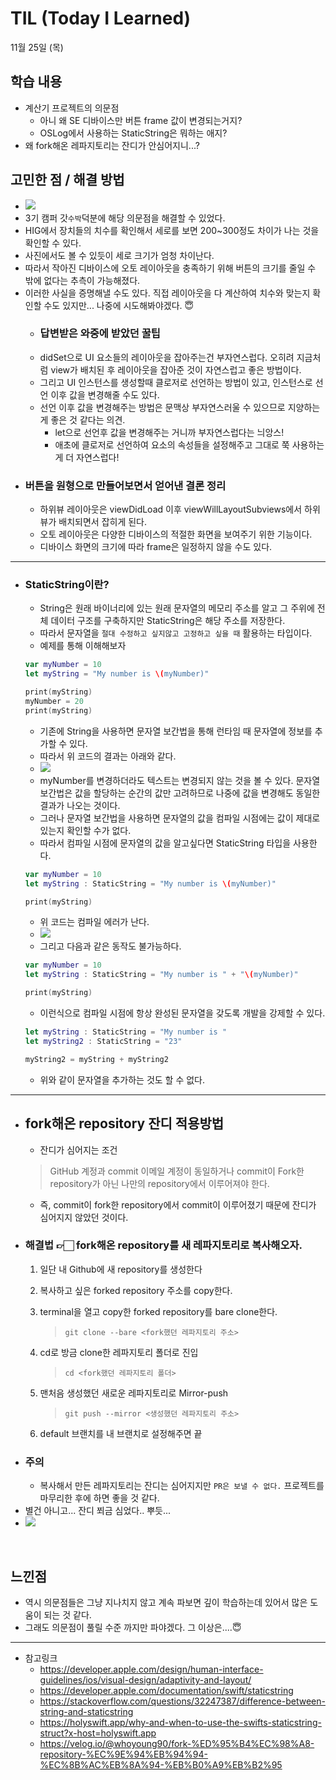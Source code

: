 # TIL (Today I Learned)


11월 25일 (목)

## 학습 내용
- 계산기 프로젝트의 의문점
    - 아니 왜 SE 디바이스만 버튼 frame 값이 변경되는거지?
    - OSLog에서 사용하는 StaticString은 뭐하는 애지?
- 왜 fork해온 레파지토리는 잔디가 안심어지니...?
&nbsp;

## 고민한 점 / 해결 방법
- ![](https://i.imgur.com/MiyseWl.png)
- 3기 캠퍼 갓`수박`덕분에 해당 의문점을 해결할 수 있었다.
- HIG에서 장치들의 치수를 확인해서 세로를 보면 200~300정도 차이가 나는 것을 확인할 수 있다.
- 사진에서도 볼 수 있듯이 세로 크기가 엄청 차이난다.
- 따라서 작아진 디바이스에 오토 레이아웃을 충족하기 위해 버튼의 크기를 줄일 수 밖에 없다는 추측이 가능해졌다.
- 이러한 사실을 증명해낼 수도 있다. 직접 레이아웃을 다 계산하여 치수와 맞는지 확인할 수도 있지만... 나중에 시도해봐야겠다. 😇
    - ### 답변받은 와중에 받았던 꿀팁
    - didSet으로 UI 요소들의 레이아웃을 잡아주는건 부자연스럽다. 오히려 지금처럼 view가 배치된 후 레이아웃을 잡아준 것이 자연스럽고 좋은 방법이다.
    - 그리고 UI 인스턴스를 생성할때 클로저로 선언하는 방법이 있고, 인스턴스로 선언 이후 값을 변경해줄 수도 있다. 
    - 선언 이후 값을 변경해주는 방법은 문맥상 부자연스러울 수 있으므로 지양하는게 좋은 것 같다는 의견.
        - let으로 선언후 값을 변경해주는 거니까 부자연스럽다는 늬앙스!
        - 애초에 클로저로 선언하여 요소의 속성들을 설정해주고 그대로 쭉 사용하는게 더 자연스럽다!
- ### 버튼을 원형으로 만들어보면서 얻어낸 결론 정리
    - 하위뷰 레이아웃은 viewDidLoad 이후 viewWillLayoutSubviews에서 하위뷰가 배치되면서 잡히게 된다.
    - 오토 레이아웃은 다양한 디바이스의 적절한 화면을 보여주기 위한 기능이다.
    - 디바이스 화면의 크기에 따라 frame은 일정하지 않을 수도 있다.

---

- ### StaticString이란?
    - String은 원래 바이너리에 있는 원래 문자열의 메모리 주소를 알고 그 주위에 전체 데이터 구조를 구축하지만 StaticString은 해당 주소를 저장한다.
    - 따라서 문자열을 `절대 수정하고 싶지않고 고정하고 싶을 때` 활용하는 타입이다.
    - 예제를 통해 이해해보자
    ```swift
    var myNumber = 10
    let myString = "My number is \(myNumber)"

    print(myString)
    myNumber = 20
    print(myString)
    ```
    - 기존에 String을 사용하면 문자열 보간법을 통해 런타임 때 문자열에 정보를 추가할 수 있다.
    - 따라서 위 코드의 결과는 아래와 같다.
    - ![](https://i.imgur.com/gbJAMKo.png)
    - myNumber를 변경하더라도 텍스트는 변경되지 않는 것을 볼 수 있다. 문자열 보간법은 값을 할당하는 순간의 값만 고려하므로 나중에 값을 변경해도 동일한 결과가 나오는 것이다.
    - 그러나 문자열 보간법을 사용하면 문자열의 값을 컴파일 시점에는 값이 제대로 있는지 확인할 수가 없다.
    - 따라서 컴파일 시점에 문자열의 값을 알고싶다면 StaticString 타입을 사용한다.
    ```swift
    var myNumber = 10
    let myString : StaticString = "My number is \(myNumber)"

    print(myString)
    ```
    - 위 코드는 컴파일 에러가 난다.
    - ![](https://i.imgur.com/xz0Pn9n.png)
    - 그리고 다음과 같은 동작도 불가능하다.
    ```swift
    var myNumber = 10
    let myString : StaticString = "My number is " + "\(myNumber)"

    print(myString)
    ```
    - 이런식으로 컴파일 시점에 항상 완성된 문자열을 갖도록 개발을 강제할 수 있다.
    ```swift
    let myString : StaticString = "My number is "
    let myString2 : StaticString = "23"

    myString2 = myString + myString2
    ```
    - 위와 같이 문자열을 추가하는 것도 할 수 없다.

---

- ## fork해온 repository 잔디 적용방법
    - 잔디가 심어지는 조건
    >GitHub 계정과 commit 이메일 계정이 동일하거나
    >commit이 Fork한 repository가 아닌 나만의 repository에서 이루어져야 한다.
    - 즉, commit이 fork한 repository에서 commit이 이루어졌기 때문에 잔디가 심어지지 않았던 것이다.
- ### 해결법 👉🏻 fork해온 repository를 새 레파지토리로 복사해오자.
    1. 일단 내 Github에 새 repository를 생성한다
    2. 복사하고 싶은 forked repository 주소를 copy한다.
    3. terminal을 열고 copy한 forked repository를 bare clone한다.
        > `git clone --bare <fork했던 레파지토리 주소>`

    4. cd로 방금 clone한 레파지토리 폴더로 진입
        > `cd <fork했던 레파지토리 폴더>`
    5. 맨처음 생성했던 새로운 레파지토리로 Mirror-push
        > `git push --mirror <생성했던 레파지토리 주소>`
    6. default 브랜치를 내 브랜치로 설정해주면 끝
- ### 주의
    - 복사해서 만든 레파지토리는 잔디는 심어지지만 `PR은 보낼 수 없다.` 프로젝트를 마무리한 후에 하면 좋을 것 같다.
- 별건 아니고... 잔디 쬐금 심었다.. 뿌듯...
- ![](https://i.imgur.com/HJfkqvK.png)




&nbsp;

## 느낀점
* 역시 의문점들은 그냥 지나치지 않고 계속 파보면 깊이 학습하는데 있어서 많은 도움이 되는 것 같다.
* 그래도 의문점이 풀릴 수준 까지만 파야겠다. 그 이상은....😇

---

- 참고링크
    - https://developer.apple.com/design/human-interface-guidelines/ios/visual-design/adaptivity-and-layout/
    - https://developer.apple.com/documentation/swift/staticstring
    - https://stackoverflow.com/questions/32247387/difference-between-string-and-staticstring
    - https://holyswift.app/why-and-when-to-use-the-swifts-staticstring-struct?x-host=holyswift.app
    - https://velog.io/@whoyoung90/fork-%ED%95%B4%EC%98%A8-repository-%EC%9E%94%EB%94%94-%EC%8B%AC%EB%8A%94-%EB%B0%A9%EB%B2%95
